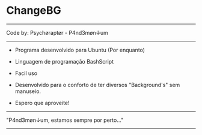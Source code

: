 # ChangeBG
--------------------------------------------------------------------------

Code by: Psychøraptør - P4nd3møn↓um

--------------------------------------------------------------------------

 - Programa desenvolvido para Ubuntu (Por enquanto)
 - Linguagem de programação BashScript
 - Facil uso
 - Desenvolvido para o conforto de ter diversos "Background's" sem manuseio.

 - Espero que aproveite!

--------------------------------------------------------------------------

"P4nd3møn↓um, estamos sempre por perto…"

--------------------------------------------------------------------------
